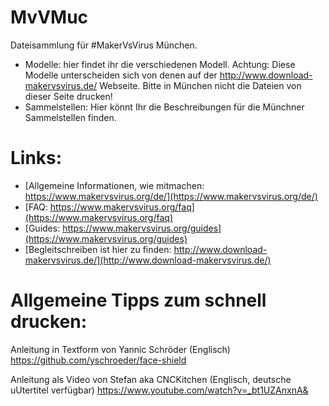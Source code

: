 # MvVMuc
Dateisammlung für #MakerVsVirus München. 


* Modelle: hier findet ihr die verschiedenen Modell. Achtung: Diese Modelle unterscheiden sich von denen auf der http://www.download-makervsvirus.de/ Webseite. Bitte in München nicht die Dateien von dieser Seite drucken!
* Sammelstellen: Hier könnt Ihr die Beschreibungen für die Münchner Sammelstellen finden.

# Links:
* [Allgemeine Informationen, wie mitmachen: https://www.makervsvirus.org/de/](https://www.makervsvirus.org/de/)
* [FAQ: https://www.makervsvirus.org/faq](https://www.makervsvirus.org/faq)
* [Guides: https://www.makervsvirus.org/guides](https://www.makervsvirus.org/guides)
* [Begleitschreiben ist hier zu finden: http://www.download-makervsvirus.de/](http://www.download-makervsvirus.de/)





# Allgemeine Tipps zum schnell drucken:

Anleitung in Textform von Yannic Schröder (Englisch)
https://github.com/yschroeder/face-shield

Anleitung als Video von Stefan aka CNCKitchen (Englisch, deutsche uUtertitel verfügbar)
https://www.youtube.com/watch?v=_bt1UZAnxnA&
